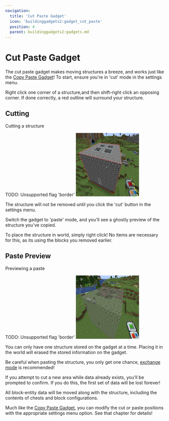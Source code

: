 ```yaml
---
navigation:
  title: 'Cut Paste Gadget'
  icon: 'buildinggadgets2:gadget_cut_paste'
  position: 4
  parent: buildinggadgets2:gadgets.md
---
```


# Cut Paste Gadget

The cut paste gadget makes moving structures a breeze, and works just like the [Copy Paste Gadget](./copypaste.md)! To start, ensure you're in 'cut' mode in the settings menu.

Right click one corner of a structure,and then shift-right click an opposing corner. If done correctly, a red outline will surround your structure.

## Cutting

Cutting a structure

TODO: Unsupported flag 'border'
![](cut.png)

The structure will not be removed until you click the 'cut' button in the settings menu.

Switch the gadget to 'paste' mode, and you'll see a ghostly preview of the structure you've copied.

To place the structure in world, simply right click! No items are necessary for this, as its using the blocks you removed earlier.

## Paste Preview

Previewing a paste

TODO: Unsupported flag 'border'
![](paste.png)

You can only have one structure stored on the gadget at a time. Placing it in the world will erased the stored information on the gadget.

Be careful when pasting the structure, you only get one chance, [exchange mode](./exchangemode.md) is recommended!

If you attempt to cut a new area while data already exists, you'll be prompted to confirm. If you do this, the first set of data will be lost forever!

All block-entity data will be moved along with the structure, including the contents of chests and block configurations.

Much like the [Copy Paste Gadget](./copypaste.md), you can modify the cut or paste positions with the appropriate settings menu option. See that chapter for details!
